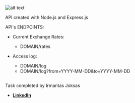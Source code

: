 ![alt text](https://assets.zyrosite.com//AVLVDxo0M5SpEnaB/Zyro-YKb9oWwblVsyaNW5.svg)       

API created with Node.js and Express.js

API's ENDPOINTS:
- Current Exchange Rates:<br>
  - DOMAIN/rates

- Access log:
  - DOMAIN/log
  - DOMAIN/log?from=YYYY-MM-DD&to=YYYY-MM-DD

##

Task completed by Irmantas Joksas<br>

- **[LinkedIn](https://www.linkedin.com/in/irmantas-jok%C5%A1as-4b8104137/)**
